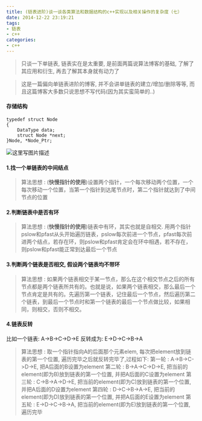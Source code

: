 ```yaml
---
title: (链表进阶)谈一谈各类算法和数据结构的c++实现以及相关操作的复杂度（七）
date: 2014-12-22 23:19:21
tags:
- 链表
- c++
categories:
- c++
---
```


> 只谈一下单链表, 链表实在是太重要, 是前面两篇说算法博客的基础, 了解了其应用和衍生, 再去了解其本身就有动力了

> 这是一篇偏向单链表进阶的博客, 并不会讲单链表的建立/增加/删除等等, 而且这篇博客大多数只说思想不写代码(因为其实蛮简单的..)

#### **存储结构**
```
typedef struct Node
{
	DataType data;
	struct Node *next;
}Node, *Node_Ptr;
```

![这里写图片描述](http://img.blog.csdn.net/20170823224405993?watermark/2/text/aHR0cDovL2Jsb2cuY3Nkbi5uZXQvbm9zaXg=/font/5a6L5L2T/fontsize/400/fill/I0JBQkFCMA==/dissolve/70/gravity/SouthEast)

<!-- more -->


#### **1.找一个单链表的中间结点**
> 算法思想 : 
> (**快慢指针的使用**)设置两个指针，一个每次移动两个位置，一个每次移动一个位置，当第一个指针到达尾节点时，第二个指针就达到了中间节点的位置

#### **2.判断链表中是否有环**
> 算法思想 : 
> (**快慢指针的使用**)链表中有环，其实也就是自相交. 用两个指针pslow和pfast从头开始遍历链表，pslow每次前进一个节点，pfast每次前进两个结点，若存在环，则pslow和pfast肯定会在环中相遇，若不存在，则pslow和pfast能正常到达最后一个节点

#### **3.判断两个链表是否相交, 假设两个链表均不带环**
> 算法思想 : 
> 如果两个链表相交于某一节点，那么在这个相交节点之后的所有节点都是两个链表所共有的。也就是说，如果两个链表相交，那么最后一个节点肯定是共有的。先遍历第一个链表，记住最后一个节点，然后遍历第二个链表，到最后一个节点时和第一个链表的最后一个节点做比较，如果相同，则相交，否则不相交。

#### **4.链表反转**
比如一个链表:
A->B->C->D->E
反转成为:
E->D->C->B->A

> 算法思想 : 
> 取一个指针指向A的后面那个元素elem, 每次把element放到链表的第一个位置, 遍历完毕之后就反转完毕了,过程如下:
> 第一轮 : A->B->C->D->E, 把A后面的B设置为element
> 第二轮 : B->A->C->D->E, 把当前的element(即为B)放到链表的第一个位置, 并把A后面的C设置为element
> 第三轮 : C->B->A->D->E, 把当前的element(即为C)放到链表的第一个位置, 并把A后面的D设置为element
> 第四轮 : D->C->B->A->E, 把当前的element(即为D)放到链表的第一个位置, 并把A后面的E设置为element
> 第五轮 : E->D->C->B->A, 把当前的element(即为E)放到链表的第一个位置, 遍历完毕